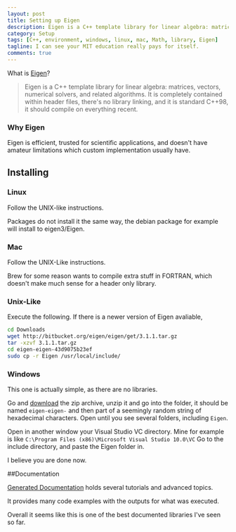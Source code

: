```yaml
---
layout: post
title: Setting up Eigen
description: Eigen is a C++ template library for linear algebra: matrices, vectors, numerical solvers, and related algorithms.
category: Setup
tags: [C++, environment, windows, linux, mac, Math, library, Eigen]
tagline: I can see your MIT education really pays for itself. 
comments: true
---
```


What is [Eigen][]? 

> Eigen is a C++ template library for linear algebra: matrices, vectors, numerical solvers, and related algorithms.
It is completely contained within header files, there's no library linking, and it is standard C++98, it should compile on everything recent.
<!--more-->

### Why Eigen

Eigen is efficient, trusted for scientific applications, and doesn't have amateur limitations which custom implementation usually have.

## Installing
### Linux 

Follow the UNIX-like instructions.

Packages do not install it the same way, the debian package for example will install to eigen3/Eigen.

### Mac

Follow the UNIX-Like instructions.

Brew for some reason wants to compile extra stuff in FORTRAN, which doesn't make much sense for a header only library.

### Unix-Like

Execute the following. If there is a newer version of Eigen avaliable, 
```bash
cd Downloads
wget http://bitbucket.org/eigen/eigen/get/3.1.1.tar.gz
tar -xzvf 3.1.1.tar.gz
cd eigen-eigen-43d9075b23ef
sudo cp -r Eigen /usr/local/include/
```

### Windows
This one is actually simple, as there are no libraries.

Go and [download][Eigen Zip] the zip archive, unzip it and go into the folder, it should be named `eigen-eigen-` and then part of a seemingly random string of hexadecimal characters.
Open until you see several folders, including `Eigen`.

Open in another window your Visual Studio VC directory.
Mine for example is like `C:\Program Files (x86)\Microsoft Visual Studio 10.0\VC`
Go to the include directory, and paste the Eigen folder in.

I believe you are done now. 

##Documentation

[Generated Documentation][Eigen Docs] holds several tutorials and advanced topics.

It provides many code examples with the outputs for what was executed.

Overall it seems like this is one of the best documented libraries I've seen so far.


[Eigen]: http://eigen.tuxfamily.org/index.php?title=Main_Page
[Eigen Zip]: http://bitbucket.org/eigen/eigen/get/3.1.1.zip
[Eigen Docs]: http://eigen.tuxfamily.org/dox/